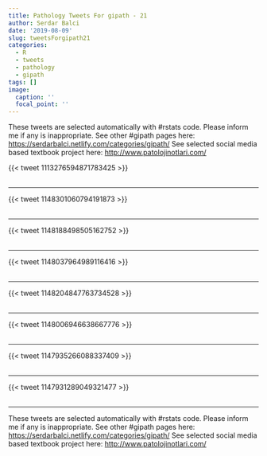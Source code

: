 ```yaml
---
title: Pathology Tweets For gipath - 21
author: Serdar Balci
date: '2019-08-09'
slug: tweetsForgipath21
categories:
  - R
  - tweets
  - pathology
  - gipath
tags: []
image:
  caption: ''
  focal_point: ''
---
```



These tweets are selected automatically with #rstats code. Please inform me if any is inappropriate.
See other #gipath pages here: https://serdarbalci.netlify.com/categories/gipath/ 
See selected social media based textbook project here: http://www.patolojinotlari.com/

{{< tweet 1113276594871783425 >}}
<br>
<br>
<hr>
{{< tweet 1148301060794191873 >}}
<br>
<br>
<hr>
{{< tweet 1148188498505162752 >}}
<br>
<br>
<hr>
{{< tweet 1148037964989116416 >}}
<br>
<br>
<hr>
{{< tweet 1148204847763734528 >}}
<br>
<br>
<hr>
{{< tweet 1148006946638667776 >}}
<br>
<br>
<hr>
{{< tweet 1147935266088337409 >}}
<br>
<br>
<hr>
{{< tweet 1147931289049321477 >}}
<br>
<br>
<hr>


These tweets are selected automatically with #rstats code. Please inform me if any is inappropriate.
See other #gipath pages here: https://serdarbalci.netlify.com/categories/gipath/ 
See selected social media based textbook project here: http://www.patolojinotlari.com/
